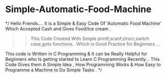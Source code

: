 # Simple-Automatic-Food-Machine


*/ Hello Friends....  It is a Simple & Easy Code Of 'Automatic Food Machine' Which Accepted Cash and Gives Food/Ice cream .  


>> This Code Created With Simple printf,scanf,clrscr,switch case,goto functions.. Which is Good Practice for Beginners ...  


This code is Written in C Programming &amp; It can be Really Helpful for Beginners who Is getting started to Learn C Programming Recently...  This Code Gives them A Simple Idea , How Programming Works &amp; How Easy to Programme a Machine to Do Simple Tasks .   */
